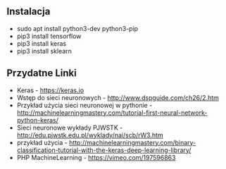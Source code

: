 ## Instalacja

* sudo apt install python3-dev python3-pip
* pip3 install tensorflow
* pip3 install keras
* pip3 install sklearn

## Przydatne Linki

* Keras - https://keras.io
* Wstęp do sieci neuronowych - http://www.dspguide.com/ch26/2.htm
* Przykład użycia sieci neuronowej w pythonie - http://machinelearningmastery.com/tutorial-first-neural-network-python-keras/
* Sieci neuronowe wykłady PJWSTK - http://edu.pjwstk.edu.pl/wyklady/nai/scb/rW3.htm
* przykład użycia - http://machinelearningmastery.com/binary-classification-tutorial-with-the-keras-deep-learning-library/
* PHP MachineLearning - https://vimeo.com/197596863
